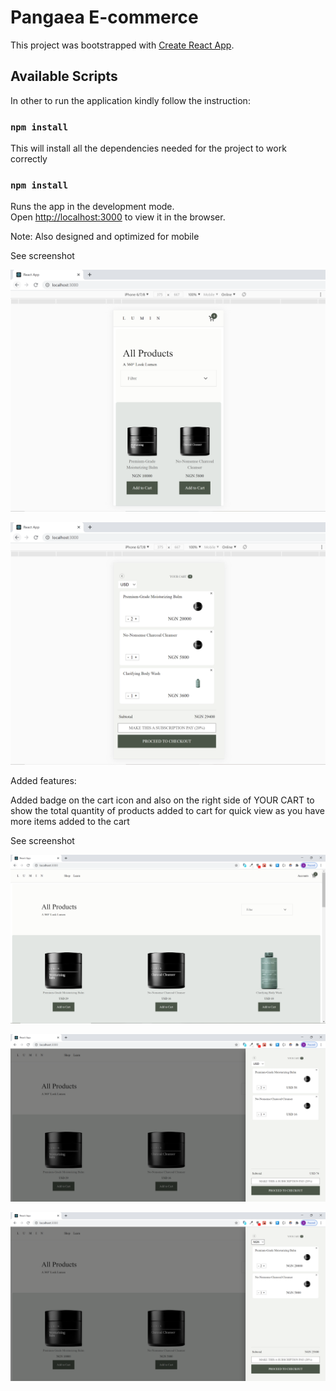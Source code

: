 # Pangaea E-commerce

This project was bootstrapped with [Create React App](https://github.com/facebook/create-react-app).

## Available Scripts

In other to run the application kindly follow the instruction:

### `npm install`

This will install all the dependencies needed for the project to work correctly

### `npm install`

Runs the app in the development mode.\
Open [http://localhost:3000](http://localhost:3000) to view it in the browser.

Note: Also designed and optimized for mobile

See screenshot

![alt text](https://raw.githubusercontent.com/waltibyte/pangaea/main/src/assets/mobile%20view%20homepage.PNG)

![alt text](https://raw.githubusercontent.com/waltibyte/pangaea/main/src/assets/mobile%20view.PNG)

Added features:

Added badge on the cart icon and also on the right side of YOUR CART to show the
total quantity of products added to cart for quick view as you have more items added to the cart

See screenshot

![alt text](https://github.com/waltibyte/pangaea/blob/main/src/assets/homepage.PNG)

![alt text](https://github.com/waltibyte/pangaea/blob/main/src/assets/homepage%20with%20cart.PNG)

![alt text](https://github.com/waltibyte/pangaea/blob/main/src/assets/homepage%20after%20currency%20change.PNG)
